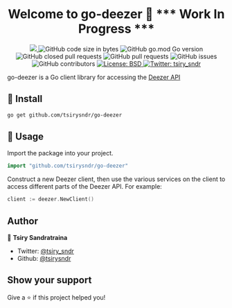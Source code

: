<h1 align="center">Welcome to go-deezer 👋 *** Work In Progress ***</h1>
<p align="center">
  <a href="https://github.com/tsirysndr/go-spotify/commits/master">
    <img src="https://img.shields.io/github/last-commit/tsirysndr/go-deezer" target="_blank" />
  </a>
  <img alt="GitHub code size in bytes" src="https://img.shields.io/github/languages/code-size/tsirysndr/go-deezer">
  <img alt="GitHub go.mod Go version" src="https://img.shields.io/github/go-mod/go-version/tsirysndr/go-deezer">
  <img alt="GitHub closed pull requests" src="https://img.shields.io/github/issues-pr-closed-raw/tsirysndr/go-deezer">
  <img alt="GitHub pull requests" src="https://img.shields.io/github/issues-pr/tsirysndr/go-deezer">
  <img alt="GitHub issues" src="https://img.shields.io/github/issues/tsirysndr/go-deezer">
  <img alt="GitHub contributors" src="https://img.shields.io/github/contributors/tsirysndr/go-deezer">
  <a href="https://github.com/tsirysndr/go-deezer/blob/master/LICENSE">
    <img alt="License: BSD" src="https://img.shields.io/badge/license-BSD-green.svg" target="_blank" />
  </a>
  <a href="https://twitter.com/tsiry_sndr">
    <img alt="Twitter: tsiry_sndr" src="https://img.shields.io/twitter/follow/tsiry_sndr.svg?style=social" target="_blank" />
  </a>
</p>

go-deezer is a Go client library for accessing the [Deezer API](https://developers.deezer.com/api)

## 🚚 Install

```sh
go get github.com/tsirysndr/go-deezer
```

## 🚀 Usage

Import the package into your project.

```Go
import "github.com/tsirysndr/go-deezer"
```

Construct a new Deezer client, then use the various services on the client to access different parts of the Deezer API. For example:

```Go
client := deezer.NewClient()
```

## Author

👤 **Tsiry Sandratraina**

* Twitter: [@tsiry_sndr](https://twitter.com/tsiry_sndr)
* Github: [@tsirysndr](https://github.com/tsirysndr)

## Show your support

Give a ⭐️ if this project helped you!

